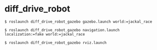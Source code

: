 # diff_drive_robot

```
$ roslaunch diff_drive_robot_gazebo gazebo.launch world:=jackal_race
```

```
$ roslaunch diff_drive_robot_gazebo navigation.launch localization:=fake world:=jackal_race
```

```
$ roslaunch diff_drive_robot_gazebo rviz.launch
```